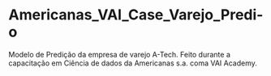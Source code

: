 # Americanas_VAI_Case_Varejo_Predi-o
Modelo de Predição da empresa de varejo A-Tech. Feito durante a capacitação em Ciência de dados da Americanas s.a. coma VAI Academy.
